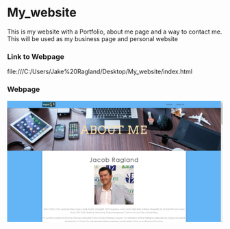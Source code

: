 # My_website


This is my website with a Portfolio, about me page and a way to contact me.  This will be used as my business page and personal website

### Link to Webpage
file:///C:/Users/Jake%20Ragland/Desktop/My_website/index.html

### Webpage

![Alt Text](https://github.com/RaglandPC/My_website/blob/master/img/Website.png)
